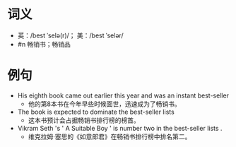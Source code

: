 # 词义
- 英：/best ˈselə(r)/； 美：/best ˈselər/
- #n 畅销书；畅销品
# 例句
- His eighth book came out earlier this year and was an instant best-seller
	- 他的第8本书在今年早些时候面世，迅速成为了畅销书。
- The book is expected to dominate the best-seller lists
	- 这本书预计会占据畅销书排行榜的榜首。
- Vikram Seth 's ' A Suitable Boy ' is number two in the best-seller lists .
	- 维克拉姆·塞思的《如意郎君》在畅销书排行榜中排名第二。
